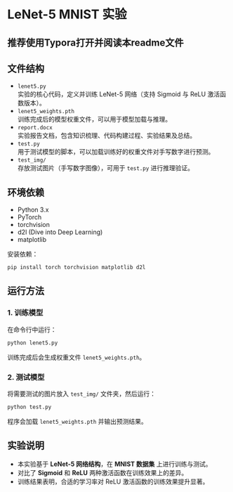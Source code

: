 # LeNet-5 MNIST 实验

## 推荐使用Typora打开并阅读本readme文件

## 文件结构
- `lenet5.py`  
  实验的核心代码，定义并训练 LeNet-5 网络（支持 Sigmoid 与 ReLU 激活函数版本）。
- `lenet5_weights.pth`  
  训练完成后的模型权重文件，可以用于模型加载与推理。
- `report.docx`  
  实验报告文档，包含知识梳理、代码构建过程、实验结果及总结。
- `test.py`  
  用于测试模型的脚本，可以加载训练好的权重文件对手写数字进行预测。
- `test_img/`  
  存放测试图片（手写数字图像），可用于 `test.py` 进行推理验证。

## 环境依赖
- Python 3.x
- PyTorch
- torchvision
- d2l (Dive into Deep Learning)
- matplotlib

安装依赖：
```bash
pip install torch torchvision matplotlib d2l
```

## 运行方法

### 1. 训练模型
在命令行中运行：
```bash
python lenet5.py
```
训练完成后会生成权重文件 `lenet5_weights.pth`。

### 2. 测试模型
将需要测试的图片放入 `test_img/` 文件夹，然后运行：
```bash
python test.py
```
程序会加载 `lenet5_weights.pth` 并输出预测结果。

## 实验说明
- 本实验基于 **LeNet-5 网络结构**，在 **MNIST 数据集** 上进行训练与测试。
- 对比了 **Sigmoid** 和 **ReLU** 两种激活函数在训练效果上的差异。
- 训练结果表明，合适的学习率对 ReLU 激活函数的训练效果提升显著。
